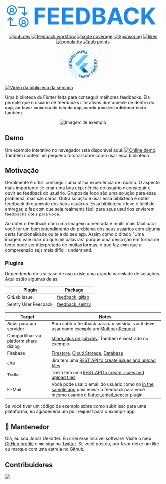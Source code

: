 <p align="center">
  <img src="https://raw.githubusercontent.com/ueman/feedback/master/img/feedback.svg" max-height="100" alt="Feedback" />
</p>

<p align="center">
  <a href="https://pub.dev/packages/feedback"><img src="https://img.shields.io/pub/v/feedback.svg" alt="pub.dev"></a>
  <a href="https://github.com/ueman/feedback/actions/workflows/feedback.yml"><img src="https://github.com/ueman/feedback/actions/workflows/feedback.yml/badge.svg" alt="feedback workflow"></a>
  <a href="https://codecov.io/gh/ueman/feedback"><img src="https://codecov.io/gh/ueman/feedback/branch/master/graph/badge.svg" alt="code coverage"></a>
  <a href="https://github.com/ueman#sponsor-me"><img src="https://img.shields.io/github/sponsors/ueman" alt="Sponsoring"></a>
  <a href="https://pub.dev/packages/feedback/score"><img src="https://img.shields.io/pub/likes/feedback" alt="likes"></a>
  <a href="https://pub.dev/packages/feedback/score"><img src="https://img.shields.io/pub/popularity/feedback" alt="popularity"></a>
  <a href="https://pub.dev/packages/feedback/score"><img src="https://img.shields.io/pub/points/feedback" alt="pub points"></a>
</p>

<p align="center">
  <img src="https://raw.githubusercontent.com/ueman/feedback/master/img/ff.png" height="100" alt="Flutter Favorite" />
</p>

<p align="center">

[![Vídeo da biblioteca da semana](https://img.youtube.com/vi/yjsN2Goe_po/0.jpg)](https://www.youtube.com/watch?v=yjsN2Goe_po "feedback (Package of the Week)")

</p>

Uma biblioteca do Flutter feita para conseguir melhores feedbacks. Ela permite que o usuário dê feedbacks 
interativos diretamente de dentro do app, ao fazer capturas de tela do app, sendo possível adicionar texto também.

<p align="center">
  <img src="https://raw.githubusercontent.com/ueman/feedback/master/img/example_0.1.0-beta.gif" width="200" alt="Imagem de exemplo">
</p>

## Demo

Um exemplo interativo no navegador está disponível aqui: <a href="https://ueman.github.io/feedback/"><img src="https://img.shields.io/badge/Try-Flutter%20Web%20demo-blue" alt="Online demo"></a>. Também contém um pequeno tutorial sobre como usar essa biblioteca

## Motivação

Geralmente é difícil conseguir uma ótima experiência de usuário. O aspecto mais importante
de criar uma boa experiência do usuário é conseguir e ouvir ao feedback do usuário.
Grupos de foco são uma solução para esse problema, mas são caros. Outra solução é usar essa biblioteca e obter feedback diretamente dos seus usuários.
Essa biblioteca é leve e fácil de entregar, e faz com que seja realmente fácil para seus usuários enviarem feedbacks úteis para você.

Ao obter o feedback com uma imagem comentada é muito mais fácil para você ter um bom entendimento do problema dos seus usuários
com alguma certa funcionalidade ou tela do seu app. Assim como o ditado "Uma imagem vale mais do que mil palavras" porque uma descrição em forma de texto
pode ser interpretada de muitas formas, o que faz com que a compreensão seja mais difícil.
understand.

### Plugins

Dependendo do seu caso de uso existe uma grande variedade de soluções.
Aqui estão algumas delas:

| Plugin                         | Package                          |
|--------------------------------|--------------------------------|
| GitLab Issue                   | [feedback_gitlab](https://pub.dev/packages/feedback_gitlab) |
| Sentry User Feedback           | [feedback_sentry](https://pub.dev/packages/feedback_sentry) |


| Target                         | Notes                          |
|--------------------------------|--------------------------------|
| Subir para um servidor             | Para subir o feedback para um servidor você deve usar como exemplo um [MultipartRequest](https://pub.dev/documentation/http/latest/http/MultipartRequest-class.html). |
| Compartilhar via platform share dialog | [share_plus on pub.dev](https://pub.dev/packages/share_plus). Também é mostrado no exemplo. |
| Firebase | [Firestore](https://pub.dev/packages/cloud_firestore), [Cloud Storage](https://pub.dev/packages/firebase_storage), [Database](https://pub.dev/packages/firebase_database)
|   Jira | Jira tem uma [REST API to create issues and upload files](https://developer.atlassian.com/server/jira/platform/jira-rest-api-examples/#creating-an-issue-examples) |
| Trello | Trello tem uma [REST API to create issues and upload files](https://developer.atlassian.com/cloud/trello/rest/api-group-actions/) |
| E-Mail | Você pode usar o email do usuário como no [in the sample app](https://github.com/ueman/feedback/blob/master/feedback/example/lib/main.dart#L147-L160) para enviar o feedback para você mesmo usando o [flutter_email_sender](https://pub.dev/packages/flutter_email_sender) plugin. |

Se você tiver um código de exemplo sobre como subir isso para uma plataforma, eu agradeceria um pull request para o example app.

## 📣  Mantenedor

Olá, eu sou Jonas Uekötter. Eu criei esse incrível software. Visite o meu [GitHub profile](https://github.com/ueman) e me siga no [Twitter](https://twitter.com/ue_man). Se você gostou, por favor deixe um like ou marque com uma estrela no Github.

## Contribuidores

<a href="https://github.com/ueman/feedback/graphs/contributors">
  <img src="https://contrib.rocks/image?repo=ueman/feedback" />
</a>
